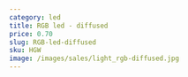```yaml
---
category: led
title: RGB led - diffused
price: 0.70
slug: RGB-led-diffused
sku: HGW
image: /images/sales/light_rgb-diffused.jpg
---
```

